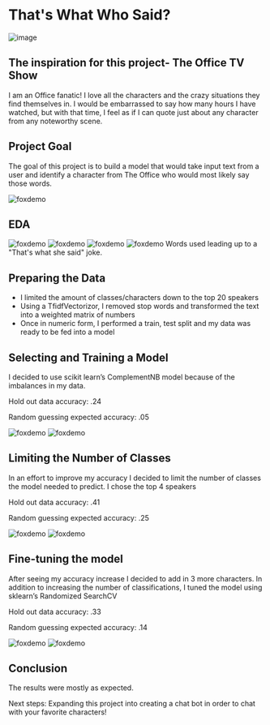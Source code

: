 # That's What Who Said?

![image](./flask_app/static/images/Dunder_Mifflin,_Inc_Long.jpg)


## The inspiration for this project- The Office TV Show

I am an Office fanatic! I love all the characters and the crazy situations they find themselves in. I would be embarrassed to say how many hours I have watched, but with that time, I feel as if I can quote just about any character from any noteworthy scene.

## Project Goal

The goal of this project is to build a model that would take input text from a user and identify a character from The Office who would most likely say those words.

![foxdemo](https://www.sunyocc.edu/sites/default/files/styles/full_width_1228_/public/images/migrated/2018/12/top-of-story-michael-scott-image.jpg)

## EDA

![foxdemo](https://github.com/lthatch/Thats-What-Who-Said-/blob/main/images/Screen%20Shot%202021-01-12%20at%2011.54.34%20AM.png)
![foxdemo](https://github.com/lthatch/Thats-What-Who-Said-/blob/main/images/Screen%20Shot%202021-01-12%20at%2011.54.54%20AM.png)
![foxdemo](https://github.com/lthatch/Thats-What-Who-Said-/blob/main/images/Screen%20Shot%202021-01-12%20at%2011.55.15%20AM.png)
![foxdemo](https://github.com/lthatch/Thats-What-Who-Said-/blob/main/images/Screen%20Shot%202021-01-12%20at%2011.56.02%20AM.png)
Words used leading up to a "That's what she said" joke.



## Preparing the Data

- I limited the amount of classes/characters down to the top 20 speakers
- Using a TfidfVectorizor, I removed stop words and transformed the text into a weighted matrix of numbers
- Once in numeric form, I performed a train, test split and my data was ready to be fed into a model

## Selecting and Training a Model

I decided to use scikit learn’s ComplementNB model because of the imbalances in my data.

Hold out data accuracy: .24

Random guessing expected 
accuracy: .05

![foxdemo](https://github.com/lthatch/Thats-What-Who-Said-/blob/main/images/Screen%20Shot%202021-01-12%20at%202.47.15%20PM.png)
![foxdemo](https://github.com/lthatch/Thats-What-Who-Said-/blob/main/images/Screen%20Shot%202021-01-13%20at%2012.21.56%20PM.png)


## Limiting the Number of Classes

In an effort to improve my accuracy I decided to limit the number of classes the model needed to predict. I chose the top 4 speakers

Hold out data accuracy: .41

Random guessing expected 
accuracy: .25

![foxdemo](https://github.com/lthatch/Thats-What-Who-Said-/blob/main/images/Screen%20Shot%202021-01-13%20at%2012.20.46%20PM.png)
![foxdemo](https://github.com/lthatch/Thats-What-Who-Said-/blob/main/images/Screen%20Shot%202021-01-13%20at%2012.21.10%20PM.png)

## Fine-tuning the model

After seeing my accuracy increase I decided to add in 3 more characters. In addition to increasing the number of classifications, I tuned the model using sklearn’s Randomized SearchCV

Hold out data accuracy: .33

Random guessing expected 
accuracy: .14

![foxdemo](https://github.com/lthatch/Thats-What-Who-Said-/blob/main/images/Screen%20Shot%202021-01-12%20at%203.04.10%20PM.png)
![foxdemo](https://github.com/lthatch/Thats-What-Who-Said-/blob/main/images/Screen%20Shot%202021-01-13%20at%2012.22.25%20PM.png)

## Conclusion

The results were mostly as expected.

Next steps: Expanding this project into creating a chat bot in order to chat with your favorite characters!


